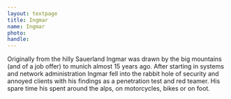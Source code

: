 ```yaml
---
layout: textpage
title: Ingmar
name: Ingmar
photo: 
handle: 
---
```


Originally from the hilly Sauerland Ingmar was drawn by the big mountains (and of a job offer) to munich almost 15 years ago.
After starting in systems and network administration Ingmar fell into the rabbit hole of security and annoyed clients with his findings as a penetration test and red teamer. 
His spare time his spent around the alps, on motorcycles, bikes or on foot.
